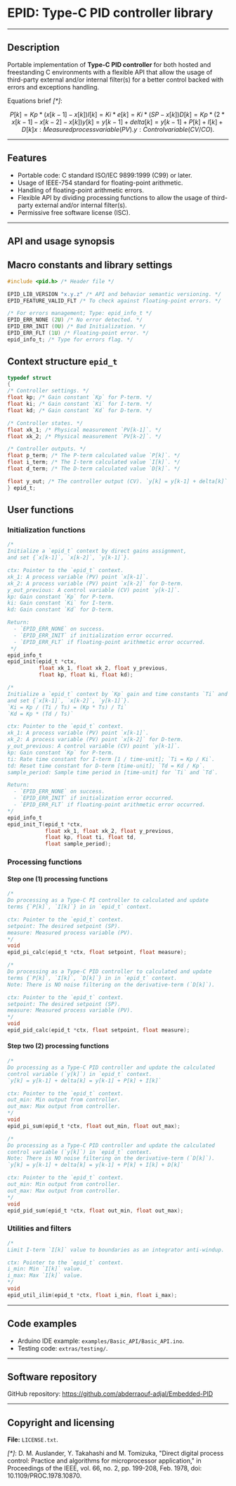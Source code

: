 # EPID: Type-C PID controller library

---

## Description

Portable implementation of **Type-C PID controller** for both hosted
and freestanding C environments with a flexible API that allow the usage of
third-party external and/or internal filter(s) for a better control
backed with errors and exceptions handling.

Equations brief *[\*]*:

```math
P[k] = Kp * (x[k-1] - x[k])
I[k] = Ki * e[k] = Ki * (SP - x[k])
D[k] = Kp * (2*x[k-1] - x[k-2] - x[k])

y[k] = y[k-1] + delta[k] = y[k-1] + P[k] + I[k] + D[k]

x: Measured process variable (PV).
y: Control variable (CV/CO).
```

---

## Features

- Portable code: C standard ISO/IEC 9899:1999 (C99) or later.
- Usage of IEEE-754 standard for floating-point arithmetic.
- Handling of floating-point arithmetic errors.
- Flexible API by dividing processing functions to allow the usage of
third-party external and/or internal filter(s).
- Permissive free software license (ISC).

---

## API and usage synopsis

## Macro constants and library settings

```c
#include <pid.h> /* Header file */

EPID_LIB_VERSION "x.y.z" /* API and behavior semantic versioning. */
EPID_FEATURE_VALID_FLT /* To check against floating-point errors. */

/* For errors management; Type: epid_info_t */
EPID_ERR_NONE (2U) /* No error detected. */
EPID_ERR_INIT (0U) /* Bad Initialization. */
EPID_ERR_FLT (1U) /* Floating-point error. */
epid_info_t; /* Type for errors flag. */
```

## Context structure `epid_t`

```c
typedef struct
{
/* Controller settings. */
float kp; /* Gain constant `Kp` for P-term. */
float ki; /* Gain constant `Ki` for I-term. */
float kd; /* Gain constant `Kd` for D-term. */

/* Controller states. */
float xk_1; /* Physical measurement `PV[k-1]`. */
float xk_2; /* Physical measurement `PV[k-2]`. */

/* Controller outputs. */
float p_term; /* The P-term calculated value `P[k]`. */
float i_term; /* The I-term calculated value `I[k]`. */
float d_term; /* The D-term calculated value `D[k]`. */

float y_out; /* The controller output (CV). `y[k] = y[k-1] + delta[k]` */
} epid_t;
```

## User functions

### Initialization functions

```c
/*
Initialize a `epid_t` context by direct gains assignment,
and set {`x[k-1]`, `x[k-2]`, `y[k-1]`}.

ctx: Pointer to the `epid_t` context.
xk_1: A process variable (PV) point `x[k-1]`.
xk_2: A process variable (PV) point `x[k-2]` for D-term.
y_out_previous: A control variable (CV) point `y[k-1]`.
kp: Gain constant `Kp` for P-term.
ki: Gain constant `Ki` for I-term.
kd: Gain constant `Kd` for D-term.

Return:
  - `EPID_ERR_NONE` on success.
  - `EPID_ERR_INIT` if initialization error occurred.
  - `EPID_ERR_FLT` if floating-point arithmetic error occurred.
 */
epid_info_t
epid_init(epid_t *ctx,
          float xk_1, float xk_2, float y_previous,
          float kp, float ki, float kd);
```

```c
/*
Initialize a `epid_t` context by `Kp` gain and time constants `Ti` and `Td`,
and set {`x[k-1]`, `x[k-2]`, `y[k-1]`}.
`Ki = Kp / (Ti / Ts) = (Kp * Ts) / Ti`
`Kd = Kp * (Td / Ts)`

ctx: Pointer to the `epid_t` context.
xk_1: A process variable (PV) point `x[k-1]`.
xk_2: A process variable (PV) point `x[k-2]` for D-term.
y_out_previous: A control variable (CV) point `y[k-1]`.
kp: Gain constant `Kp` for P-term.
ti: Rate time constant for I-term [1 / time-unit]; `Ti = Kp / Ki`.
td: Reset time constant for D-term [time-unit]; `Td = Kd / Kp`.
sample_period: Sample time period in [time-unit] for `Ti` and `Td`.

Return:
  - `EPID_ERR_NONE` on success.
  - `EPID_ERR_INIT` if initialization error occurred.
  - `EPID_ERR_FLT` if floating-point arithmetic error occurred.
*/
epid_info_t
epid_init_T(epid_t *ctx,
            float xk_1, float xk_2, float y_previous,
            float kp, float ti, float td,
            float sample_period);
```

### Processing functions

#### Step **one (1)** processing functions

```c
/*
Do processing as a Type-C PI controller to calculated and update
terms {`P[k]`, `I[k]`} in in `epid_t` context.

ctx: Pointer to the `epid_t` context.
setpoint: The desired setpoint (SP).
measure: Measured process variable (PV).
*/
void
epid_pi_calc(epid_t *ctx, float setpoint, float measure);
```

```c
/*
Do processing as a Type-C PID controller to calculated and update
terms {`P[k]`, `I[k]`, `D[k]`} in in `epid_t` context.
Note: There is NO noise filtering on the derivative-term (`D[k]`).

ctx: Pointer to the `epid_t` context.
setpoint: The desired setpoint (SP).
measure: Measured process variable (PV).
*/
void
epid_pid_calc(epid_t *ctx, float setpoint, float measure);
```

#### Step **two (2)** processing functions

```c
/*
Do processing as a Type-C PID controller and update the calculated
control variable (`y[k]`) in `epid_t` context.
`y[k] = y[k-1] + delta[k] = y[k-1] + P[k] + I[k]`

ctx: Pointer to the `epid_t` context.
out_min: Min output from controller.
out_max: Max output from controller.
*/
void
epid_pi_sum(epid_t *ctx, float out_min, float out_max);
```

```c
/*
Do processing as a Type-C PID controller and update the calculated
control variable (`y[k]`) in `epid_t` context.
Note: There is NO noise filtering on the derivative-term (`D[k]`).
`y[k] = y[k-1] + delta[k] = y[k-1] + P[k] + I[k] + D[k]`

ctx: Pointer to the `epid_t` context.
out_min: Min output from controller.
out_max: Max output from controller.
*/
void
epid_pid_sum(epid_t *ctx, float out_min, float out_max);
```

### Utilities and filters

```c
/*
Limit I-term `I[k]` value to boundaries as an integrator anti-windup.

ctx: Pointer to the `epid_t` context.
i_min: Min `I[k]` value.
i_max: Max `I[k]` value.
*/
void
epid_util_ilim(epid_t *ctx, float i_min, float i_max);
```

---

## Code examples

- Arduino IDE example: `examples/Basic_API/Basic_API.ino`.
- Testing code: `extras/testing/`.

---

## Software repository

GitHub repository: <https://github.com/abderraouf-adjal/Embedded-PID>

---

## Copyright and licensing

**File:**  `LICENSE.txt`.

*[\*]*:
D. M. Auslander, Y. Takahashi and M. Tomizuka, "Direct digital process
control: Practice and algorithms for microprocessor application,"
in Proceedings of the IEEE, vol. 66, no. 2, pp. 199-208, Feb. 1978,
doi: 10.1109/PROC.1978.10870.
